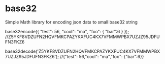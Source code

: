 # base32
Simple Math library for encoding json data to small base32 string

base32encode({
  "test": 56,
  "cool": "ma",
  "foo": {
    "bar":6
  }
});
//Z5YKF8VDZUFN2HQVFMKCPAZYKXFUC4KX7VFMMWPBX7UZJZ95JDFUFN3FKZ6

base32decode('Z5YKF8VDZUFN2HQVFMKCPAZYKXFUC4KX7VFMMWPBX7UZJZ95JDFUFN3FKZ6');
//{"test": 56,"cool": "ma","foo": {"bar":6}}
